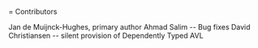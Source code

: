 = Contributors

Jan de Muijnck-Hughes, primary author
Ahmad Salim -- Bug fixes
David Christiansen -- silent provision of Dependently Typed AVL 
